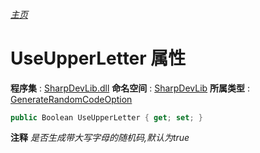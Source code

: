 ###### [主页](./Index.md "主页")
# UseUpperLetter 属性
**程序集** : [SharpDevLib.dll](./SharpDevLib.assembly.md "SharpDevLib.dll")
**命名空间** : [SharpDevLib](./SharpDevLib.namespace.md "SharpDevLib")
**所属类型** : [GenerateRandomCodeOption](./SharpDevLib.GenerateRandomCodeOption.md "GenerateRandomCodeOption")
``` csharp
public Boolean UseUpperLetter { get; set; }
```
**注释**
*是否生成带大写字母的随机码,默认为true*

